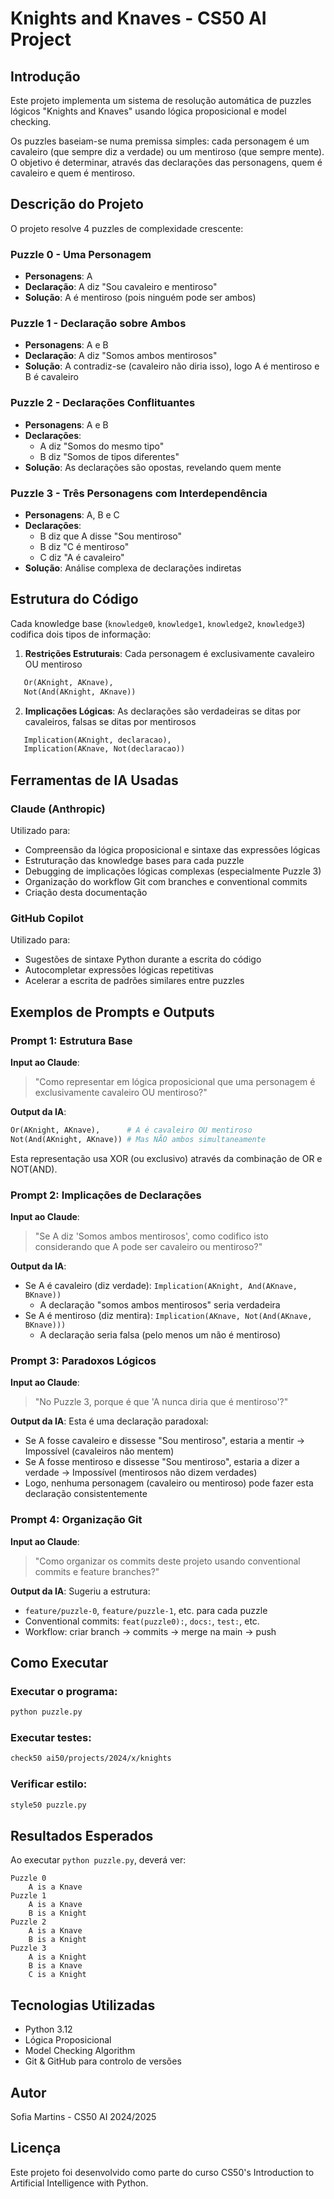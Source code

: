 # Knights and Knaves - CS50 AI Project

## Introdução
Este projeto implementa um sistema de resolução automática de puzzles lógicos "Knights and Knaves" usando lógica proposicional e model checking. 

Os puzzles baseiam-se numa premissa simples: cada personagem é um cavaleiro (que sempre diz a verdade) ou um mentiroso (que sempre mente). O objetivo é determinar, através das declarações das personagens, quem é cavaleiro e quem é mentiroso.

## Descrição do Projeto

O projeto resolve 4 puzzles de complexidade crescente:

### Puzzle 0 - Uma Personagem
- **Personagens**: A
- **Declaração**: A diz "Sou cavaleiro e mentiroso"
- **Solução**: A é mentiroso (pois ninguém pode ser ambos)

### Puzzle 1 - Declaração sobre Ambos
- **Personagens**: A e B
- **Declaração**: A diz "Somos ambos mentirosos"
- **Solução**: A contradiz-se (cavaleiro não diria isso), logo A é mentiroso e B é cavaleiro

### Puzzle 2 - Declarações Conflituantes
- **Personagens**: A e B
- **Declarações**: 
  - A diz "Somos do mesmo tipo"
  - B diz "Somos de tipos diferentes"
- **Solução**: As declarações são opostas, revelando quem mente

### Puzzle 3 - Três Personagens com Interdependência
- **Personagens**: A, B e C
- **Declarações**:
  - B diz que A disse "Sou mentiroso"
  - B diz "C é mentiroso"
  - C diz "A é cavaleiro"
- **Solução**: Análise complexa de declarações indiretas

## Estrutura do Código

Cada knowledge base (`knowledge0`, `knowledge1`, `knowledge2`, `knowledge3`) codifica dois tipos de informação:

1. **Restrições Estruturais**: Cada personagem é exclusivamente cavaleiro OU mentiroso
```python
   Or(AKnight, AKnave),
   Not(And(AKnight, AKnave))
```

2. **Implicações Lógicas**: As declarações são verdadeiras se ditas por cavaleiros, falsas se ditas por mentirosos
```python
   Implication(AKnight, declaracao),
   Implication(AKnave, Not(declaracao))
```

## Ferramentas de IA Usadas

### Claude (Anthropic)
Utilizado para:
- Compreensão da lógica proposicional e sintaxe das expressões lógicas
- Estruturação das knowledge bases para cada puzzle
- Debugging de implicações lógicas complexas (especialmente Puzzle 3)
- Organização do workflow Git com branches e conventional commits
- Criação desta documentação

### GitHub Copilot
Utilizado para:
- Sugestões de sintaxe Python durante a escrita do código
- Autocompletar expressões lógicas repetitivas
- Acelerar a escrita de padrões similares entre puzzles

## Exemplos de Prompts e Outputs

### Prompt 1: Estrutura Base
**Input ao Claude**: 
> "Como representar em lógica proposicional que uma personagem é exclusivamente cavaleiro OU mentiroso?"

**Output da IA**: 
```python
Or(AKnight, AKnave),      # A é cavaleiro OU mentiroso
Not(And(AKnight, AKnave)) # Mas NÃO ambos simultaneamente
```
Esta representação usa XOR (ou exclusivo) através da combinação de OR e NOT(AND).

### Prompt 2: Implicações de Declarações
**Input ao Claude**: 
> "Se A diz 'Somos ambos mentirosos', como codifico isto considerando que A pode ser cavaleiro ou mentiroso?"

**Output da IA**: 
- Se A é cavaleiro (diz verdade): `Implication(AKnight, And(AKnave, BKnave))`
  - A declaração "somos ambos mentirosos" seria verdadeira
- Se A é mentiroso (diz mentira): `Implication(AKnave, Not(And(AKnave, BKnave)))`
  - A declaração seria falsa (pelo menos um não é mentiroso)

### Prompt 3: Paradoxos Lógicos
**Input ao Claude**: 
> "No Puzzle 3, porque é que 'A nunca diria que é mentiroso'?"

**Output da IA**: 
Esta é uma declaração paradoxal:
- Se A fosse cavaleiro e dissesse "Sou mentiroso", estaria a mentir → Impossível (cavaleiros não mentem)
- Se A fosse mentiroso e dissesse "Sou mentiroso", estaria a dizer a verdade → Impossível (mentirosos não dizem verdades)
- Logo, nenhuma personagem (cavaleiro ou mentiroso) pode fazer esta declaração consistentemente

### Prompt 4: Organização Git
**Input ao Claude**: 
> "Como organizar os commits deste projeto usando conventional commits e feature branches?"

**Output da IA**: 
Sugeriu a estrutura:
- `feature/puzzle-0`, `feature/puzzle-1`, etc. para cada puzzle
- Conventional commits: `feat(puzzle0):`, `docs:`, `test:`, etc.
- Workflow: criar branch → commits → merge na main → push

## Como Executar

### Executar o programa:
```bash
python puzzle.py
```

### Executar testes:
```bash
check50 ai50/projects/2024/x/knights
```

### Verificar estilo:
```bash
style50 puzzle.py
```

## Resultados Esperados

Ao executar `python puzzle.py`, deverá ver:
```
Puzzle 0
    A is a Knave
Puzzle 1
    A is a Knave
    B is a Knight
Puzzle 2
    A is a Knave
    B is a Knight
Puzzle 3
    A is a Knight
    B is a Knave
    C is a Knight
```

## Tecnologias Utilizadas
- Python 3.12
- Lógica Proposicional
- Model Checking Algorithm
- Git & GitHub para controlo de versões

## Autor
Sofia Martins - CS50 AI 2024/2025

## Licença
Este projeto foi desenvolvido como parte do curso CS50's Introduction to Artificial Intelligence with Python.